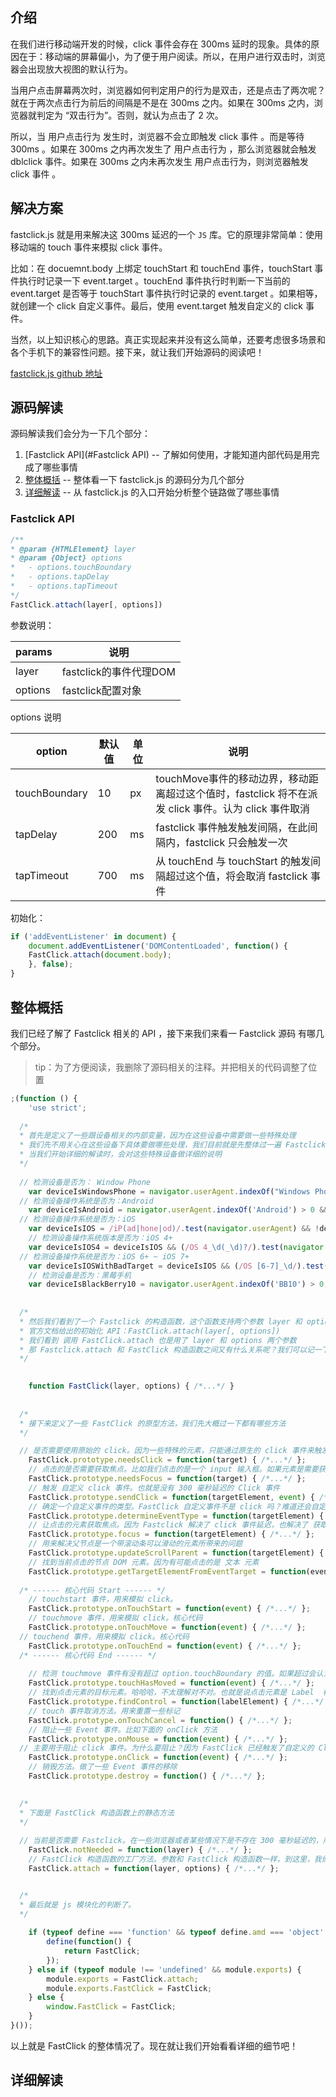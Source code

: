 ## 介绍

在我们进行移动端开发的时候，click 事件会存在 300ms 延时的现象。具体的原因在于：移动端的屏幕偏小，为了便于用户阅读。所以，在用户进行双击时，浏览器会出现放大视图的默认行为。

当用户点击屏幕两次时，浏览器如何判定用户的行为是双击，还是点击了两次呢？就在于两次点击行为前后的间隔是不是在 300ms 之内。如果在 300ms 之内，浏览器就判定为 “双击行为”。否则，就认为点击了 2 次。

所以，当 用户点击行为 发生时，浏览器不会立即触发 click 事件 。而是等待 300ms 。如果在 300ms 之内再次发生了 用户点击行为 ，那么浏览器就会触发 dblclick 事件。如果在 300ms 之内未再次发生 用户点击行为，则浏览器触发 click 事件 。



## 解决方案

fastclick.js 就是用来解决这 300ms  延迟的一个 `JS` 库。它的原理非常简单：使用移动端的  touch 事件来模拟 click 事件。

比如：在 docuemnt.body 上绑定 touchStart 和 touchEnd 事件，touchStart 事件执行时记录一下 event.target 。touchEnd 事件执行时判断一下当前的 event.target 是否等于 touchStart 事件执行时记录的 event.target 。如果相等，就创建一个 click 自定义事件。最后，使用 event.target 触发自定义的 click 事件。

当然，以上知识核心的思路。真正实现起来并没有这么简单，还要考虑很多场景和各个手机下的兼容性问题。接下来，就让我们开始源码的阅读吧！

[fastclick.js github 地址](https://github.com/ftlabs/fastclick)



## 源码解读

源码解读我们会分为一下几个部分：

1.  [Fastclick API](#Fastclick API) -- 了解如何使用，才能知道内部代码是用完成了哪些事情
2. [整体概括](#整体概括) -- 整体看一下 fastclick.js 的源码分为几个部分
3. [详细解读](#详细解读) -- 从 fastclick.js 的入口开始分析整个链路做了哪些事情



### Fastclick API

``` js
/**
* @param {HTMLElement} layer  
* @param {Object} options  
* 	- options.touchBoundary
* 	- options.tapDelay
* 	- options.tapTimeout
*/
FastClick.attach(layer[, options])
```



参数说明：

| params  | 说明                   |
| ------- | ---------------------- |
| layer   | fastclick的事件代理DOM |
| options | fastclick配置对象      |



options 说明

| option        | 默认值 | 单位 | 说明                                                         |
| ------------- | ------ | ---- | ------------------------------------------------------------ |
| touchBoundary | 10     | px   | touchMove事件的移动边界，移动距离超过这个值时，fastclick 将不在派发 click 事件。认为 click 事件取消 |
| tapDelay      | 200    | ms   | fastclick 事件触发触发间隔，在此间隔内，fastclick 只会触发一次 |
| tapTimeout    | 700    | ms   | 从 touchEnd 与 touchStart 的触发间隔超过这个值，将会取消 fastclick 事件 |



初始化：

```js
if ('addEventListener' in document) {
	document.addEventListener('DOMContentLoaded', function() {
    FastClick.attach(document.body);
	}, false);
}
```



## 整体概括

我们已经了解了 Fastclick 相关的 API ，接下来我们来看一 Fastclick 源码 有哪几个部分。

> tip：为了方便阅读，我删除了源码相关的注释。并把相关的代码调整了位置

```js
;(function () {
	'use strict';
  
  /*
  * 首先是定义了一些跟设备相关的内部变量，因为在这些设备中需要做一些特殊处理
  * 我们先不用关心在这些设备下具体要做哪些处理，我们目前就是先整体过一遍 Fastclick 的整体结构，对整体有个大概的印象即可。
  * 当我们开始详细的解读时，会对这些特殊设备做详细的说明
  */
  
  // 检测设备是否为： Window Phone
	var deviceIsWindowsPhone = navigator.userAgent.indexOf("Windows Phone") >= 0;
  // 检测设备操作系统是否为：Android
	var deviceIsAndroid = navigator.userAgent.indexOf('Android') > 0 && !deviceIsWindowsPhone;
  // 检测设备操作系统是否为：iOS
	var deviceIsIOS = /iP(ad|hone|od)/.test(navigator.userAgent) && !deviceIsWindowsPhone;
	// 检测设备操作系统版本是否为：iOS 4+
	var deviceIsIOS4 = deviceIsIOS && (/OS 4_\d(_\d)?/).test(navigator.userAgent);
  // 检测设备操作系统是否为：iOS 6+ ~ iOS 7+
	var deviceIsIOSWithBadTarget = deviceIsIOS && (/OS [6-7]_\d/).test(navigator.userAgent);
	// 检测设备是否为：黑莓手机
	var deviceIsBlackBerry10 = navigator.userAgent.indexOf('BB10') > 0;
  
  
  /*
  * 然后我们看到了一个 Fastclick 的构造函数，这个函数支持两个参数 layer 和 options。
  * 官方文档给出的初始化 API：FastClick.attach(layer[, options])
  * 我们看到 调用 FastClick.attach 也是用了 layer 和 options 两个参数
  * 那 Fastclick.attach 和 FastClick 构造函数之间又有什么关系呢？我们可以记一下这个点，在详细解读源码的时候，我们去看看他们之间的关系
  */
  

	function FastClick(layer, options) { /*...*/ }
  
  
  /*
  * 接下来定义了一些 FastClick 的原型方法，我们先大概过一下都有哪些方法
  */

  // 是否需要使用原始的 click。因为一些特殊的元素，只能通过原生的 click 事件来触发
	FastClick.prototype.needsClick = function(target) { /*...*/ };
	// 点击的是否需要获取焦点。比如我们点击的是一个 input 输入框。如果元素是需要获取焦点的，那 FastClick 又会做哪些操作呢？
	FastClick.prototype.needsFocus = function(target) { /*...*/ };
	// 触发 自定义 click 事件。也就是没有 300 毫秒延迟的 Click 事件
	FastClick.prototype.sendClick = function(targetElement, event) { /*...*/ };
	// 确定一个自定义事件的类型。FastClick 自定义事件不是 click 吗？难道还会自定义其他的事件？是的，在某种情况下定义的是 mousedown 事件，而非 click 事件。哈哈哈，好奇吗？
	FastClick.prototype.determineEventType = function(targetElement) { /*...*/ };
	// 让点击的元素获取焦点。因为 Fastclick 解决了 click 事件延迟，也解决了 获取焦点事件 的延迟。因为同样都是通过 点击行为 触发
	FastClick.prototype.focus = function(targetElement) { /*...*/ };
	// 用来解决父节点是一个带滚动条可以滑动的元素所带来的问题
	FastClick.prototype.updateScrollParent = function(targetElement) { /*...*/ };
	// 找到当前点击的节点 DOM 元素。因为有可能点击的是 文本 元素
	FastClick.prototype.getTargetElementFromEventTarget = function(eventTarget) { /*...*/ };
  
  /* ------ 核心代码 Start ------ */
	// touchstart 事件，用来模拟 click。
	FastClick.prototype.onTouchStart = function(event) { /*...*/ };
	// touchmove 事件，用来模拟 click。核心代码
	FastClick.prototype.onTouchMove = function(event) { /*...*/ };
  // touchend 事件，用来模拟 click。核心代码
	FastClick.prototype.onTouchEnd = function(event) { /*...*/ };
  /* ------ 核心代码 End ------ */
  
	// 检测 touchmove 事件有没有超过 option.touchBoundary 的值。如果超过会认为用户行为不是 click 行为
	FastClick.prototype.touchHasMoved = function(event) { /*...*/ };
	// 找到点击元素的目标元素。哈哈哈，不太理解对不对。也就是说点击元素是 Label  标签时，找到 Label 指向的目标节点。
	FastClick.prototype.findControl = function(labelElement) { /*...*/ };
	// touch 事件取消方法。用来重置一些标记
	FastClick.prototype.onTouchCancel = function() { /*...*/ };
	// 阻止一些 Event 事件。比如下面的 onClick 方法
	FastClick.prototype.onMouse = function(event) { /*...*/ };
  // 主要用于阻止 click 事件。为什么要阻止？因为 FastClick 已经触发了自定义的 Click 事件。如果不阻止，300ms 后就会再次触发原生的 Click 事件。
	FastClick.prototype.onClick = function(event) { /*...*/ };
	// 销毁方法。做了一些 Event 事件的移除
	FastClick.prototype.destroy = function() { /*...*/ };

  
  /*
  * 下面是 FastClick 构造函数上的静态方法
  */
	
  // 当前是否需要 Fastclick。在一些浏览器或者某些情况下是不存在 300 毫秒延迟的，所以使用默认浏览器即可。具体哪些情况不存在 300 毫秒延迟，先留个小悬念
	FastClick.notNeeded = function(layer) { /*...*/ };
	// FastClick 构造函数的工厂方法。参数和 FastClick 构造函数一样，到这里，我们大概也能猜到它内部做了什么事情了
	FastClick.attach = function(layer, options) { /*...*/ };


  /*
  * 最后就是 js 模块化的判断了。
  */
  
	if (typeof define === 'function' && typeof define.amd === 'object' && define.amd) {
		define(function() {
			return FastClick;
		});
	} else if (typeof module !== 'undefined' && module.exports) {
		module.exports = FastClick.attach;
		module.exports.FastClick = FastClick;
	} else {
		window.FastClick = FastClick;
	}
}());

```

以上就是 FastClick 的整体情况了。现在就让我们开始看看详细的细节吧！



## 详细解读



